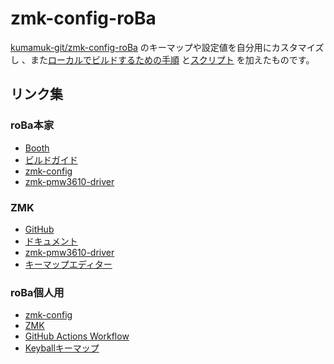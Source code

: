 # zmk-config-roBa
[kumamuk-git/zmk-config-roBa](https://github.com/kumamuk-git/zmk-config-roBa) のキーマップや設定値を自分用にカスタマイズし
、また[ローカルでビルドするための手順](https://github.com/kot149/zmk-config-roBa/blob/main/build_locally.md) と[スクリプト](https://github.com/kot149/zmk-config-roBa/blob/main/build.sh) を加えたものです。

## リンク集

### roBa本家
- [Booth](https://kumamuk.booth.pm)
- [ビルドガイド](https://github.com/kumamuk-git/roBa/blob/main/doc/v2/buildguide_v2.md)
- [zmk-config](https://github.com/kumamuk-git/zmk-config-roBa)
- [zmk-pmw3610-driver](https://github.com/kumamuk-git/zmk-pmw3610-driver)

### ZMK
- [GitHub](https://github.com/zmkfirmware/zmk)
- [ドキュメント](https://zmk.dev/docs)
- [zmk-pmw3610-driver](https://github.com/kumamuk-git/zmk-pmw3610-driver)
- [キーマップエディター](https://nickcoutsos.github.io/keymap-editor/)

### roBa個人用
- [zmk-config](https://github.com/kot149/zmk-config-roBa)
- [ZMK](https://github.com/kot149/zmk)
- [GitHub Actions Workflow](https://github.com/kot149/zmk-config-roBa/actions/workflows/build.yml)
- [Keyballキーマップ](https://github.com/kot149/keyball/blob/master/qmk_firmware/keyboards/keyball/keyball39/keymaps/viax/keymap.c)